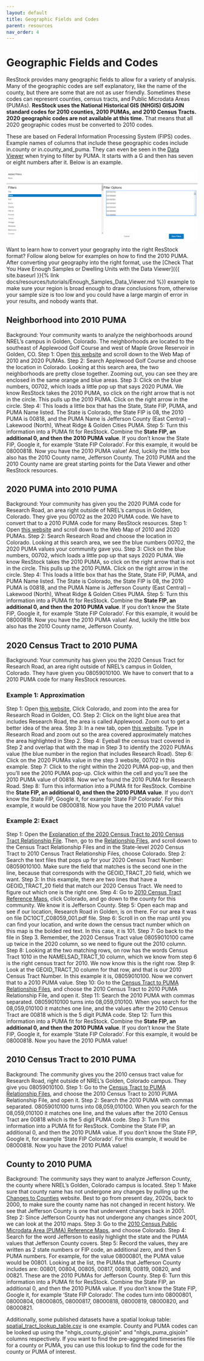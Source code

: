 ```yaml
---
layout: default
title: Geographic Fields and Codes
parent: resources
nav_order: 4
---
```


# Geographic Fields and Codes
ResStock provides many geographic fields to allow for a variety of analysis. Many of the geographic codes are self explanatory, like the name of the county, but there are some that are not as user friendly. Sometimes these codes can represent counties, census tracts, and Public Microdata Areas (PUMAs). **ResStock uses the National Historical GIS (NHGIS) GISJOIN standard codes for 2010 counties, 2010 PUMAs, and 2010 Census Tracts. 2020 geographic codes are not available at this time.** That means that all 2020 geographic codes must be converted to 2010 codes.

 These are based on Federal Information Processing System (FIPS) codes. Example names of columns that include these geographic codes include in.county or in.county_and_puma. They can even be seen in the [Data Viewer](https://resstock.nrel.gov/dataviewer?datasetName=vizstock_resstock_amy2018_2024_release_2_by_state_vu) when trying to filter by PUMA. It starts with a G and then has seven or eight numbers after it. Below is an example.

![](../../../assets/images/gis-join.png)

Want to learn how to convert your geography into the right ResStock format? Follow along below for examples on how to find the 2010 PUMA. After converting your geography into the right format, use the [Check That You Have Enough Samples or Dwelling Units with the Data Viewer]({{ site.baseurl }}{% link docs/resources/tutorials/Enough_Samples_Data_Viewer.md %}) example to make sure your region is broad enough to draw conclusions from, otherwise your sample size is too low and you could have a large margin of error in your results, and nobody wants that.

## Neighborhood into 2010 PUMA
Background: Your community wants to analyze the neighborhoods around NREL’s campus in Golden, Colorado. The neighborhoods are located to the southeast of Applewood Golf Course and west of Maple Grove Reservoir in Golden, CO.
Step 1: Open [this website](https://usa.ipums.org/usa/volii/pumas20.shtml#web-map) and scroll down to the Web Map of 2010 and 2020 PUMAs.
Step 2: Search Applewood Golf Course and choose the location in Colorado. Looking at this search area, the two neighborhoods are pretty close together. Zooming out, you can see they are enclosed in the same orange and blue areas.
Step 3: Click on the blue numbers, 00702, which loads a little pop up that says 2020 PUMA. We know ResStock takes the 2010 PUMA, so click on the right arrow that is not in the circle. This pulls up the 2010 PUMA. Click on the right arrow in the circle.
Step 4: This loads a little box that has the State, State FIP, PUMA, and PUMA Name listed. The State is Colorado, the State FIP is 08, the 2010 PUMA is 00818, and the PUMA Name is Jefferson County (East Central) – Lakewood (North), Wheat Ridge & Golden Cities PUMA.
Step 5: Turn this information into a PUMA fit for ResStock. Combine the **State FIP, an additional 0, and then the 2010 PUMA value**. If you don’t know the State FIP, Google it, for example ‘State FIP Colorado’. For this example, it would be 08000818. Now you have the 2010 PUMA value! And, luckily the little box also has the 2010 County name, Jefferson County.
The 2010 PUMA and the 2010 County name are great starting points for the Data Viewer and other ResStock resources.

## 2020 PUMA into 2010 PUMA
Background: Your community has given you the 2020 PUMA code for Research Road, an area right outside of NREL’s campus in Golden, Colorado. They give you 00702 as the 2020 PUMA code. We have to convert that to a 2010 PUMA code for many ResStock resources.
Step 1: Open [this website](https://usa.ipums.org/usa/volii/pumas20.shtml#web-map) and scroll down to the Web Map of 2010 and 2020 PUMAs.
Step 2: Search Research Road and choose the location in Colorado. Looking at this search area, we see the blue numbers 00702, the 2020 PUMA values your community gave you.
Step 3: Click on the blue numbers, 00702, which loads a little pop up that says 2020 PUMA. We know ResStock takes the 2010 PUMA, so click on the right arrow that is not in the circle. This pulls up the 2010 PUMA. Click on the right arrow in the circle.
Step 4: This loads a little box that has the State, State FIP, PUMA, and PUMA Name listed. The State is Colorado, the State FIP is 08, the 2010 PUMA is 00818, and the PUMA Name is Jefferson County (East Central) – Lakewood (North), Wheat Ridge & Golden Cities PUMA.
Step 5: Turn this information into a PUMA fit for ResStock. Combine the **State FIP, an additional 0, and then the 2010 PUMA value**. If you don’t know the State FIP, Google it, for example ‘State FIP Colorado’. For this example, it would be 08000818. Now you have the 2010 PUMA value! And, luckily the little box also has the 2010 County name, Jefferson County.

## 2020 Census Tract to 2010 PUMA
Background: Your community has given you the 2020 Census Tract for Research Road, an area right outside of NREL’s campus in Golden, Colorado. They have given you 08059010100. We have to convert that to a 2010 PUMA code for many ResStock resources.

### Example 1: Approximation
Step 1: Open [this website](https://www.census.gov/library/visualizations/2021/geo/demographicmapviewer.html), Click Colorado, and zoom into the area for Research Road in Golden, CO.
Step 2: Click on the light blue area that includes Research Road, the area is called Applewood. Zoom out to get a better idea of the area.
Step 3: In a new tab, open [this website](https://usa.ipums.org/usa/volii/pumas20.shtml#web-map). Type in Research Road and zoom out so the area covered approximately matches the area highlighted in Step 2.
Step 4: Eyeball the census tract covered in Step 2 and overlap that with the map in Step 3 to identify the 2020 PUMAs value (the blue number in the region that includes Research Road).
Step 6: Click on the 2020 PUMAs value in the step 3 website, 00702 in this example.
Step 7: Click to the right within the 2020 PUMA pop-up, and then you’ll see the 2010 PUMA pop-up. Click within the cell and you’ll see the 2010 PUMA value of 00818. Now we’ve found the 2010 PUMA for Research Road.
Step 8: Turn this information into a PUMA fit for ResStock. Combine the **State FIP, an additional 0, and then the 2010 PUMA value**. If you don’t know the State FIP, Google it, for example ‘State FIP Colorado’. For this example, it would be 08000818. Now you have the 2010 PUMA value!

### Example 2: Exact
Step 1: Open the [Explanation of the 2020 Census Tract to 2010 Census Tract Relationship File](https://www2.census.gov/geo/pdfs/maps-data/data/rel2020/tract/explanation_tab20_tract20_tract10.pdf). Then, go to the [Relationship Files](https://www.census.gov/geographies/reference-files/time-series/geo/relationship-files.2020.html#tract), and scroll down to the Census Tract Relationship Files and in the State-level 2020 Census Tract to 2010 Census Tract Relationship Files, choose Colorado.
Step 2: Search the text files that pops up for your 2020 Census Tract Number: 08059010100. Make sure the field that matches is the second one in the line, because that corresponds with the GEOID_TRACT_20 field, which we want.
Step 3: In this example, there are two lines that have a GEOID_TRACT_20 field that match our 2020 Census Tract. We need to figure out which one is the right one.
Step 4: Go to [2010 Census Tract Reference Maps](https://www.census.gov/geographies/reference-maps/2010/geo/2010-census-tract-maps.html), click Colorado, and go down to the county for this community. We know it is Jefferson County.
Step 5: Open each map and see if our location, Research Road in Golden, is on there. For our area it was on file DC10CT_C08059_001.pdf file.
Step 6: Scroll in on the map until you can find your location, and write down the census tract number which on this map is the bolded red text. In this case, it is 101.
Step 7: Go back to the file in Step 3. Remember, the 2020 Census Tract value 08059010100 came up twice in the 2020 column, so we need to figure out the 2010 column.
Step 8: Looking at the two matching rows, on row has the words Census Tract 1010 in the NAMELSAD_TRACT_10 column, which we know from step 6 is the right census tract for 2010. We now know this is the right row.
Step 9: Look at the GEOID_TRACT_10 column for that row, and that is our 2010 Census Tract Number. In this example it is, 08059010100. Now we convert that to a 2010 PUMA value.
Step 10: Go to the [Census Tract to PUMA Relationship Files](https://www.census.gov/programs-surveys/geography/guidance/geo-areas/pumas.html#:~:text=Census%20Tract%20to%20PUMA%20Relationship,building%20block%20of%20PUMA%20geography), and choose the 2010 Census Tract to 2010 PUMA Relationship File, and open it.
Step 11: Search the 2010 PUMA with commas separated. 08059010100 turns into 08,059,010100. When you search for the 08,059,010100 it matches one line, and the values after the 2010 Census Tract are 00818 which is the 5 digit PUMA code.
Step 12: Turn this information into a PUMA fit for ResStock. Combine the **State FIP, an additional 0, and then the 2010 PUMA value**. If you don’t know the State FIP, Google it, for example ‘State FIP Colorado’. For this example, it would be 08000818. Now you have the 2010 PUMA value!

## 2010 Census Tract to 2010 PUMA
Background: The community gives you the 2010 census tract value for Research Road, right outside of NREL’s Golden, Colorado campus. They give you 08059010100.
Step 1: Go to the [Census Tract to PUMA Relationship Files](https://www.census.gov/programs-surveys/geography/guidance/geo-areas/pumas.html#:~:text=Census%20Tract%20to%20PUMA%20Relationship,building%20block%20of%20PUMA%20geography), and choose the 2010 Census Tract to 2010 PUMA Relationship File, and open it.
Step 2: Search the 2010 PUMA with commas separated. 08059010100 turns into 08,059,010100. When you search for the 08,059,010100 it matches one line, and the values after the 2010 Census Tract are 00818 which is the 5 digit PUMA code. 
Step 3: Turn this information into a PUMA fit for ResStock. Combine the State FIP, an additional 0, and then the 2010 PUMA value. If you don’t know the State FIP, Google it, for example ‘State FIP Colorado’. For this example, it would be 08000818. Now you have the 2010 PUMA value!

## County to 2010 PUMA
Background: The community says they want to analyze Jefferson County, the county where NREL’s Golden, Colorado campus is located.
Step 1: Make sure that county name has not undergone any changes by pulling up the [Changes to Counties](https://www.census.gov/programs-surveys/geography/technical-documentation/county-changes.2000.html#list-tab-957819518) website. Best to go from present day, 2020s, back to 2000, to make sure the county name has not changed in recent history. We see that Jefferson County is one that underwent changes back in 2001.
Step 2: Since Jefferson County has not undergone any changes since 2001, we can look at the 2010 maps.
Step 3: Go to the [2010 Census Public Microdata Area (PUMA) Reference Maps](https://www.census.gov/geographies/reference-maps/2010/geo/2010-pumas.html), and choose Colorado.
Step 4: Search for the word Jefferson to easily highlight the state and the PUMA values that Jefferson County covers.
Step 5: Record the values, they are written as 2 state numbers or FIP code, an additional zero, and then 5 PUMA numbers. For example, for the value 08000801, the PUMA value would be 00801. Looking at the list, the PUMAs that Jefferson County includes are: 00801, 00804, 00805, 00817, 00818, 00819, 00820, and 00821. These are the 2010 PUMAs for Jefferson County.
Step 6: Turn this information into a PUMA fit for ResStock. Combine the State FIP, an additional 0, and then the 2010 PUMA value. If you don’t know the State FIP, Google it, for example ‘State FIP Colorado’. The codes turn into 08000801, 08000804, 08000805, 08000817, 08000818, 08000819, 08000820, and 08000821.


Additionally, some published datasets have a spatial lookup table: [spatial_tract_lookup_table.csv](https://data.openei.org/s3_viewer?bucket=oedi-data-lake&prefix=nrel-pds-building-stock%2Fend-use-load-profiles-for-us-building-stock%2F2021%2Fresstock_amy2018_release_1%2Fgeographic_information%2F) is one example. County and PUMA codes can be looked up using the "nhgis_county_gisjoin" and "nhgis_puma_gisjoin" columns respectively. If you want to find the pre-aggregated timeseries file for a county or PUMA, you can use this lookup to find the code for the county or PUMA of interest.